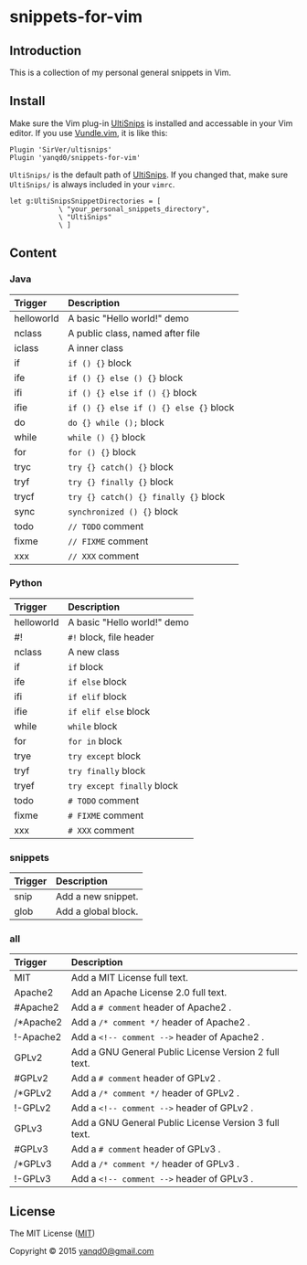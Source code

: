 # snippets-for-vim

## Introduction

This is a collection of my personal general snippets in Vim.

## Install

Make sure the Vim plug-in [UltiSnips][1] is installed and accessable in your Vim editor. If you use [Vundle.vim][2], it is like this:

```VimL
Plugin 'SirVer/ultisnips'
Plugin 'yanqd0/snippets-for-vim'
```

`UltiSnips/` is the default path of [UltiSnips][1]. If you changed that, make sure `UltiSnips/` is always included in your `vimrc`.

```VimL
let g:UltiSnipsSnippetDirectories = [
            \ "your_personal_snippets_directory",
            \ "UltiSnips"
            \ ]
```

## Content

### Java

| Trigger    | Description                            |
| :------    | :----------                            |
| helloworld | A basic "Hello world!" demo            |
| nclass     | A public class, named after file       |
| iclass     | A inner class                          |
| if         | `if () {}` block                       |
| ife        | `if () {} else () {}` block            |
| ifi        | `if () {} else if () {}` block         |
| ifie       | `if () {} else if () {} else {}` block |
| do         | `do {} while ();` block                |
| while      | `while () {}` block                    |
| for        | `for () {}` block                      |
| tryc       | `try {} catch() {}` block              |
| tryf       | `try {} finally {}` block              |
| trycf      | `try {} catch() {} finally {}` block   |
| sync       | `synchronized () {}` block             |
| todo       | `// TODO` comment                      |
| fixme      | `// FIXME` comment                     |
| xxx        | `// XXX` comment                       |

### Python

| Trigger    | Description                 |
| :------    | :----------                 |
| helloworld | A basic "Hello world!" demo |
| #!         | `#!` block, file header     |
| nclass     | A new class                 |
| if         | `if` block                  |
| ife        | `if else` block             |
| ifi        | `if elif` block             |
| ifie       | `if elif else` block        |
| while      | `while` block               |
| for        | `for in` block              |
| trye       | `try except` block          |
| tryf       | `try finally` block         |
| tryef      | `try except finally` block  |
| todo       | `# TODO` comment            |
| fixme      | `# FIXME` comment           |
| xxx        | `# XXX` comment             |

### snippets

| Trigger | Description         |
| :------ | :----------         |
| snip    | Add a new snippet.  |
| glob    | Add a global block. |

### all

| Trigger   | Description                                           |
| :------   | :----------                                           |
| MIT       | Add a MIT License full text.                          |
| Apache2   | Add an Apache License 2.0 full text.                  |
| #Apache2  | Add a `# comment` header of Apache2 .                 |
| /*Apache2 | Add a `/* comment */` header of Apache2 .             |
| !-Apache2 | Add a `<!-- comment -->` header of Apache2 .          |
| GPLv2     | Add a GNU General Public License Version 2 full text. |
| #GPLv2    | Add a `# comment` header of GPLv2 .                   |
| /*GPLv2   | Add a `/* comment */` header of GPLv2 .               |
| !-GPLv2   | Add a `<!-- comment -->` header of GPLv2 .            |
| GPLv3     | Add a GNU General Public License Version 3 full text. |
| #GPLv3    | Add a `# comment` header of GPLv3 .                   |
| /*GPLv3   | Add a `/* comment */` header of GPLv3 .               |
| !-GPLv3   | Add a `<!-- comment -->` header of GPLv3 .            |

## License

The MIT License ([MIT][3])

Copyright ©  2015 yanqd0@gmail.com

[1]: https://github.com/SirVer/ultisnips
[2]: https://github.com/VundleVim/Vundle.vim
[3]: http://choosealicense.com/licenses/mit/
